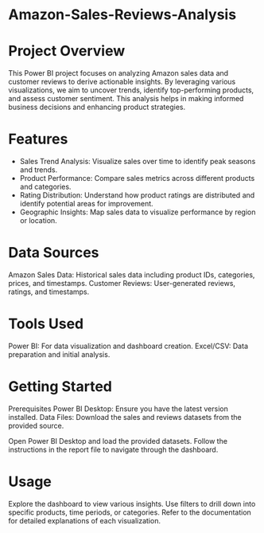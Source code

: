 # Amazon-Sales-Reviews-Analysis
# Project Overview
This Power BI project focuses on analyzing Amazon sales data and customer reviews to derive actionable insights. By leveraging various visualizations, we aim to uncover trends, identify top-performing products, and assess customer sentiment. This analysis helps in making informed business decisions and enhancing product strategies.

# Features
* Sales Trend Analysis: Visualize sales over time to identify peak seasons and trends.
* Product Performance: Compare sales metrics across different products and categories.
* Rating Distribution: Understand how product ratings are distributed and identify potential areas for improvement.
* Geographic Insights: Map sales data to visualize performance by region or location.
# Data Sources
Amazon Sales Data: Historical sales data including product IDs, categories, prices, and timestamps.
Customer Reviews: User-generated reviews, ratings, and timestamps.
# Tools Used
Power BI: For data visualization and dashboard creation.
Excel/CSV: Data preparation and initial analysis.

# Getting Started
Prerequisites
Power BI Desktop: Ensure you have the latest version installed.
Data Files: Download the sales and reviews datasets from the provided source.

Open Power BI Desktop and load the provided datasets.
Follow the instructions in the report file to navigate through the dashboard.
# Usage
Explore the dashboard to view various insights.
Use filters to drill down into specific products, time periods, or categories.
Refer to the documentation for detailed explanations of each visualization.
